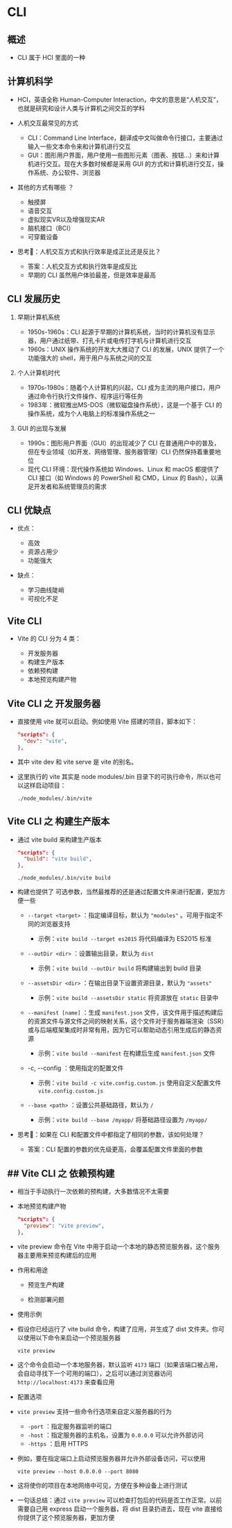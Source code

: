 # CLI

## 概述

+ CLI 属于 HCI 里面的一种

## 计算机科学

+ HCI，英语全称 Human-Computer Interaction，中文的意思是“人机交互”，也就是研究和设计人类与计算机之间交互的学科

+ 人机交互最常见的方式

  + CLI：Command Line Interface，翻译成中文叫做命令行接口，主要通过输入一些文本命令来和计算机进行交互
  + GUI：图形用户界面，用户使用一些图形元素（图表、按钮...）来和计算机进行交互。现在大多数时候都是采用 GUI 的方式和计算机进行交互，操作系统、办公软件、浏览器

+ 其他的方式有哪些 ？

  + 触摸屏
  + 语音交互
  + 虚拟现实VR以及增强现实AR
  + 脑机接口（BCI）
  + 可穿戴设备

+ 思考🤔：人机交互方式和执行效率是成正比还是反比？

  + 答案：人机交互方式和执行效率是成反比
  + 早期的 CLI 虽然用户体验最差，但是效率是最高

## CLI 发展历史

1. 早期计算机系统

    + 1950s-1960s：CLI 起源于早期的计算机系统，当时的计算机没有显示器，用户通过纸带、打孔卡片或电传打字机与计算机进行交互
    + 1960s：UNIX 操作系统的开发大大推动了 CLI 的发展，UNIX 提供了一个功能强大的 shell，用于用户与系统之间的交互

2. 个人计算机时代

    + 1970s-1980s：随着个人计算机的兴起，CLI 成为主流的用户接口，用户通过命令行执行文件操作、程序运行等任务
    + 1983年：微软推出MS-DOS（微软磁盘操作系统），这是一个基于 CLI 的操作系统，成为个人电脑上的标准操作系统之一

3. GUI 的出现与发展

    + 1990s：图形用户界面（GUI）的出现减少了 CLI 在普通用户中的普及，但在专业领域（如开发、网络管理、服务器管理）CLI 仍然保持着重要地位
    + 现代 CLI 环境：现代操作系统如 Windows、Linux 和 macOS 都提供了 CLI 接口（如 Windows 的 PowerShell 和 CMD，Linux 的 Bash），以满足开发者和系统管理员的需求

## CLI 优缺点

+ 优点：

  + 高效
  + 资源占用少
  + 功能强大

+ 缺点：

  + 学习曲线陡峭
  + 可视化不足

## Vite CLI

+ Vite 的 CLI 分为 4 类：

  + 开发服务器
  + 构建生产版本
  + 依赖预构建
  + 本地预览构建产物

## Vite CLI 之 开发服务器

+ 直接使用 vite 就可以启动。例如使用 Vite 搭建的项目，脚本如下：

  ```json
  "scripts": {
    "dev": "vite",
  },
  ```

+ 其中 vite dev 和 vite serve 是 vite 的别名。

+ 这里执行的 vite 其实是 node modules/.bin 目录下的可执行命令，所以也可以这样启动项目：

  ```
  ./node_modules/.bin/vite
  ```

## Vite CLI 之 构建生产版本

+ 通过 vite build 来构建生产版本

  ```json
  "scripts": {
    "build": "vite build",
  },
  ```

  ```
  ./node_modules/.bin/vite build
  ```

+ 构建也提供了 可选参数，当然最推荐的还是通过配置文件来进行配置，更加方便一些

  + `--target <target>` ：指定编译目标，默认为 `"modules"` 。可用于指定不同的浏览器支持

    + 示例：`vite build --target es2015` 将代码编译为 ES2015 标准

  + `--outDir <dir>` ：设置输出目录，默认为 `dist`

    + 示例：`vite build --outDir build` 将构建输出到 build 目录

  + `--assetsDir <dir>` ：在输出目录下设置资源目录，默认为 `"assets"`

    + 示例：`vite build --assetsDir static` 将资源放在 `static` 目录中

  + `--manifest [name]` ：生成 `manifest.json` 文件，该文件用于描述构建后的资源文件与源文件之间的映射关系，这个文件对于服务器端渲染（SSR）或与后端框架集成时非常有用，因为它可以帮助动态引用生成后的静态资源

    + 示例：`vite build --manifest` 在构建后生成 `manifest.json` 文件

  + -c, --config <file>：使用指定的配置文件

    + 示例：`vite build -c vite.config.custom.js` 使用自定义配置文件 `vite.config.custom.js`

  + `--base <path>` ：设置公共基础路径，默认为 `/`

    + 示例：`vite build --base /myapp/` 将基础路径设置为 `/myapp/`

+ 思考🤔：如果在 CLI 和配置文件中都指定了相同的参数，该如何处理？

  + 答案：CLI 配置的参数的优先级更高，会覆盖配置文件里面的参数

## ## Vite CLI 之 依赖预构建

+ 相当于手动执行一次依赖的预构建，大多数情况不太需要

+ 本地预览构建产物

  ```json
  "scripts": {
    "preview": "vite preview",
  },
  ```

+ vite preview 命令在 Vite 中用于启动一个本地的静态预览服务器，这个服务器主要用来预览构建后的应用

+ 作用和用途

  + 预览生产构建

  + 检测部署问题

+ 使用示例

+ 假设你已经运行了 vite build 命令，构建了应用，并生成了 dist 文件夹。你可以使用以下命令来启动一个预览服务器

  ```shell
  vite preview
  ```

+ 这个命令会启动一个本地服务器，默认监听 `4173` 端口（如果该端口被占用，会自动寻找下一个可用的端口），之后可以通过浏览器访问 `http://localhost:4173` 来查看应用

+ 配置选项

+ `vite preview` 支持一些命令行选项来自定义服务器的行为

  + `-port` ：指定服务器监听的端口
  + `-host` ：指定服务器的主机名，设置为 `0.0.0.0` 可以允许外部访问
  + `-https` ：启用 HTTPS

+ 例如，要在指定端口上启动预览服务器并允许外部设备访问，可以使用

  ```shell
  vite preview --host 0.0.0.0 --port 8080
  ```

+ 这将使你的项目在本地网络中可见，方便在多种设备上进行测试

+ 一句话总结：通过 `vite preview` 可以检查打包后的代码是否工作正常。以前需要自己用 express 启动一个服务器，将 dist 目录扔进去，现在 vite 直接给你提供了这个预览服务器，更加方便
